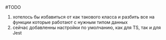 #TODO
1. хотелось бы избавиться от как такового класса и разбить все на функции которые работают с нужным типом данных
1. сейчас добавленны настройки по умолчанию, как для TS, так и для Jest
